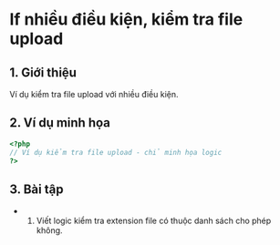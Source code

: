 # If nhiều điều kiện, kiểm tra file upload

## 1. Giới thiệu
Ví dụ kiểm tra file upload với nhiều điều kiện.

## 2. Ví dụ minh họa

```php
<?php
// Ví dụ kiểm tra file upload - chỉ minh họa logic
?>
```

## 3. Bài tập
- 1. Viết logic kiểm tra extension file có thuộc danh sách cho phép không.
